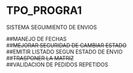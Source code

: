 # TPO_PROGRA1
SISTEMA SEGUIMIENTO DE ENVIOS 

##MANEJO DE FECHAS <br>
##~~MEJORAR SEGURIDAD DE CAMBIAR ESTADO~~ <br>
##EMITIR LISTADO SEGUN ESTADO DE ENVIO <br>
##~~TRASPONER LA MATRIZ~~ <br>
##VALIDACION DE PEDIDOS REPETIDOS <br>
